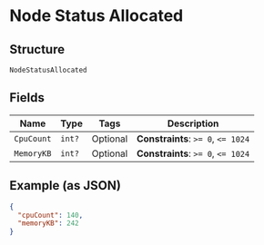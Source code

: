 
# Node Status Allocated

## Structure

`NodeStatusAllocated`

## Fields

| Name | Type | Tags | Description |
|  --- | --- | --- | --- |
| `CpuCount` | `int?` | Optional | **Constraints**: `>= 0`, `<= 1024` |
| `MemoryKB` | `int?` | Optional | **Constraints**: `>= 0`, `<= 1024` |

## Example (as JSON)

```json
{
  "cpuCount": 140,
  "memoryKB": 242
}
```

